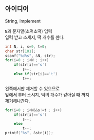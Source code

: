 ## 아이디어
String, Implement

`N`과 문자열(소떡소떡) 입력  
입력 받고 소세지, 떡 개수를 센다.
```c
int N, i, s=0, t=0;
char str[101];
scanf("%d%s", &N, str);
for(i=0 ; i<N ; i++)
	if(str[i]=='s')
		s++;
	else if(str[i]=='t')
		t++;
```
왼쪽에서만 제거할 수 있으므로  
앞에서 부터 소시지, 떡의 개수가 같아질 때 까지  
제거해나간다.
```c
for(i=0 ; i<N&&s!=t ; i++)
	if(str[i]=='s')
		s--;
	else
		t--;
printf("%s", &str[i]);
```